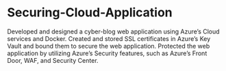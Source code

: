 # Securing-Cloud-Application
Developed and designed a cyber-blog web application using Azure’s Cloud services and Docker. Created and stored SSL certificates in Azure’s Key Vault and bound them to secure the web application. Protected the web application by utilizing Azure’s Security features, such as Azure’s Front Door, WAF, and Security Center.
